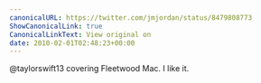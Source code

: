 ```yaml
---
canonicalURL: https://twitter.com/jmjordan/status/8479808773
ShowCanonicalLink: true
CanonicalLinkText: View original on
date: 2010-02-01T02:48:23+00:00
---
```

@taylorswift13 covering Fleetwood Mac. I like it.